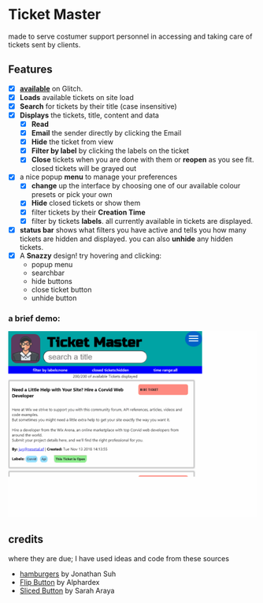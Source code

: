 # Ticket Master 
made to serve costumer support personnel in accessing and taking care of tickets sent by clients.

## Features
- [x] [__available__](https://caring-sequoia-nigella.glitch.me/) on Glitch.
- [x] __Loads__ available tickets on site load
- [x] __Search__ for tickets by their title (case insensitive)
- [x] __Displays__ the tickets, title, content and data 
    - [x] __Read__
    - [x] __Email__ the sender directly by clicking the Email
    - [x] __Hide__ the ticket from view
    - [x] __Filter by label__ by clicking the labels on the ticket
    - [x] __Close__ tickets when you are done with them or __reopen__ as you see fit. closed tickets will be grayed out
-[x] a nice popup __menu__ to manage your preferences 
    -[x] __change__ up the interface by choosing one of our available colour presets or pick your own 
    -[x] __Hide__ closed tickets or show them 
    -[x] filter tickets by their __Creation Time__ 
    -[x] filter by tickets __labels__. all  currently available in tickets are displayed.
- [x] __status bar__ shows what filters you have active and tells you how many tickets are hidden and displayed.
you can also __unhide__ any hidden tickets.
-[x] A __Snazzy__ design! try hovering and clicking:  
    - popup menu
    - searchbar
    - hide buttons
    - close ticket button
    - unhide button

### a brief demo:
![](./ui-testing-recording.gif)


## credits
where they are due;
I have used ideas and code from these sources
- [hamburgers](https://jonsuh.com/hamburgers/) by Jonathan Suh
- [Flip Button](https://codepen.io/alphardex/pen/VwwVLdM) by Alphardex
- [Sliced Button](https://codepen.io/saraharaya/pen/NpwdGv) by Sarah Araya
